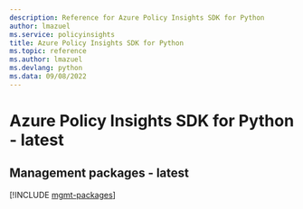 ```yaml
---
description: Reference for Azure Policy Insights SDK for Python
author: lmazuel
ms.service: policyinsights
title: Azure Policy Insights SDK for Python
ms.topic: reference
ms.author: lmazuel
ms.devlang: python
ms.data: 09/08/2022
---
```

# Azure Policy Insights SDK for Python - latest

## Management packages - latest
[!INCLUDE [mgmt-packages](policy-insights-mgmt-index.md)]